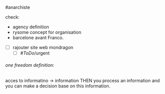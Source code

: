 #anarchiste


check:
- agency definition
- rysome concept for organisation
- barcelone avant Franco. 
- [ ] rajouter site web mondragon
	- [ ] #_ToDo_/urgent 

###### one freedom definition:
acces to informatino -> information THEN you process an information and you can make a decision base on this information. 